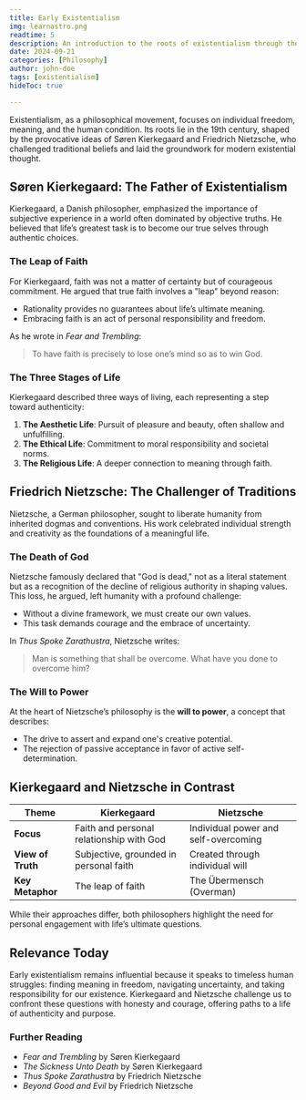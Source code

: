 ```yaml
---
title: Early Existentialism
img: learnastro.png
readtime: 5
description: An introduction to the roots of existentialism through the works of Søren Kierkegaard and Friedrich Nietzsche.
date: 2024-09-21
categories: [Philosophy]
author: john-doe
tags: [existentialism]
hideToc: true

---
```


Existentialism, as a philosophical movement, focuses on individual freedom, meaning, and the human condition. Its roots lie in the 19th century, shaped by the provocative ideas of Søren Kierkegaard and Friedrich Nietzsche, who challenged traditional beliefs and laid the groundwork for modern existential thought.

## Søren Kierkegaard: The Father of Existentialism

Kierkegaard, a Danish philosopher, emphasized the importance of subjective experience in a world often dominated by objective truths. He believed that life’s greatest task is to become our true selves through authentic choices.

### The Leap of Faith

For Kierkegaard, faith was not a matter of certainty but of courageous commitment. He argued that true faith involves a "leap" beyond reason:

- Rationality provides no guarantees about life’s ultimate meaning.
- Embracing faith is an act of personal responsibility and freedom.

As he wrote in *Fear and Trembling*:  
> To have faith is precisely to lose one’s mind so as to win God.

### The Three Stages of Life

Kierkegaard described three ways of living, each representing a step toward authenticity:

1. **The Aesthetic Life**: Pursuit of pleasure and beauty, often shallow and unfulfilling.
2. **The Ethical Life**: Commitment to moral responsibility and societal norms.
3. **The Religious Life**: A deeper connection to meaning through faith.

## Friedrich Nietzsche: The Challenger of Traditions

Nietzsche, a German philosopher, sought to liberate humanity from inherited dogmas and conventions. His work celebrated individual strength and creativity as the foundations of a meaningful life.

### The Death of God

Nietzsche famously declared that "God is dead," not as a literal statement but as a recognition of the decline of religious authority in shaping values. This loss, he argued, left humanity with a profound challenge:

- Without a divine framework, we must create our own values.
- This task demands courage and the embrace of uncertainty.

In *Thus Spoke Zarathustra*, Nietzsche writes:  
> Man is something that shall be overcome. What have you done to overcome him?

### The Will to Power

At the heart of Nietzsche’s philosophy is the **will to power**, a concept that describes:

- The drive to assert and expand one's creative potential.
- The rejection of passive acceptance in favor of active self-determination.

## Kierkegaard and Nietzsche in Contrast

| Theme                | Kierkegaard                            | Nietzsche                               |
|-----------------------|----------------------------------------|-----------------------------------------|
| **Focus**            | Faith and personal relationship with God | Individual power and self-overcoming    |
| **View of Truth**    | Subjective, grounded in personal faith | Created through individual will         |
| **Key Metaphor**     | The leap of faith                     | The Übermensch (Overman)                |

While their approaches differ, both philosophers highlight the need for personal engagement with life’s ultimate questions.

## Relevance Today

Early existentialism remains influential because it speaks to timeless human struggles: finding meaning in freedom, navigating uncertainty, and taking responsibility for our existence. Kierkegaard and Nietzsche challenge us to confront these questions with honesty and courage, offering paths to a life of authenticity and purpose.

### Further Reading

- *Fear and Trembling* by Søren Kierkegaard
- *The Sickness Unto Death* by Søren Kierkegaard
- *Thus Spoke Zarathustra* by Friedrich Nietzsche
- *Beyond Good and Evil* by Friedrich Nietzsche
